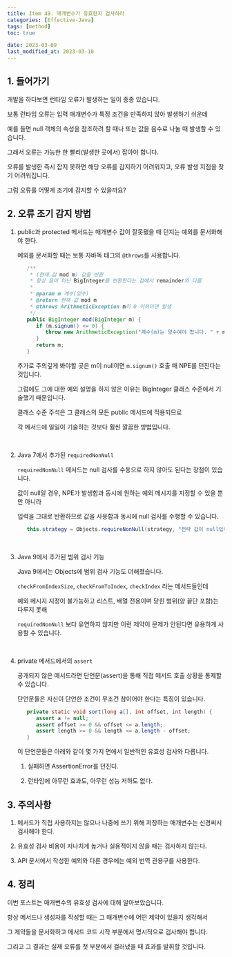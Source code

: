 ```yaml
---
title: Item 49. 매개변수가 유효한지 검사하라
categories: [Effective-Java]
tags: [method]
toc: true

date: 2023-03-09
last_modified_at: 2023-03-10
---
```


## 1. 들어가기

개발을 하다보면 런타임 오류가 발생하는 일이 종종 있습니다.

보통 런타임 오류는 입력 매개변수가 특정 조건을 만족하지 않아 발생하기 쉬운데

예를 들면 null 객체의 속성을 참조하려 할 때나 또는 값을 음수로 나눌 때 발생할 수 있습니다.

그래서 오류는 가능한 한 빨리(발생한 곳에서) 잡아야 합니다.

오류를 발생한 즉시 잡지 못하면 해당 오류를 감지하기 어려워지고, 오류 발생 지점을 찾기 어려워집니다.

그럼 오류를 어떻게 조기에 감지할 수 있을까요?

## 2. 오류 조기 감지 방법

1. public과 protected 메서드는 매개변수 값이 잘못됐을 때 던지는 예외를 문서화해야 한다.

   예외를 문서화할 때는 보통 자바독 태그의 `@throws`를 사용합니다.

   ```java
      /**
       * (현재 값 mod m) 값을 반환
       * 항상 음이 아닌 BigInteger를 반환한다는 점에서 remainder와 다름
       *
       * @param m 계수(양수)
       * @return 현재 값 mod m
       * @throws ArithmeticException m이 0 이하이면 발생
       */
      public BigInteger mod(BigInteger m) {
         if (m.signum() <= 0) {
            throw new ArithmeticException("계수(m)는 양수여야 합니다. " + m);
         }
         return m;
      }
   ```

   추가로 주의깊게 봐야할 곳은 m이 null이면 `m.signum()` 호출 때 NPE를 던진다는 것입니다.

   그럼에도 그에 대한 예외 설명을 하지 않은 이유는 BigInteger 클래스 수준에서 기술했기 때문입니다.

   클래스 수준 주석은 그 클래스의 모든 public 메서드에 적용되므로

   각 메서드에 일일이 기술하는 것보다 훨씬 깔끔한 방법입니다.

   <br>

2. Java 7에서 추가된 `requiredNonNull`

   `requiredNonNull` 메서드는 null 검사를 수동으로 하지 않아도 된다는 장점이 있습니다.

   값이 null일 경우, NPE가 발생함과 동시에 원하는 예외 메시지를 지정할 수 있을 뿐만 아니라

   입력을 그대로 반환하므로 값을 사용함과 동시에 null 검사를 수행할 수 있습니다.

   ```java
      this.strategy = Objects.requireNonNull(strategy, "전략 값이 null입니다.");
   ```

   <br>

3. Java 9에서 추가된 범위 검사 기능

   Java 9에서는 Objects에 범위 검사 기능도 더해졌습니다.

   `checkFromIndexSize`, `checkFromToIndex`, `checkIndex` 라는 메서드들인데
   
   예외 메시지 지정이 불가능하고 리스트, 배열 전용이며 닫힌 범위(양 끝단 포함)는 다루지 못해
   
   `requiredNonNull` 보다 유연하지 않지만 이런 제약이 문제가 안된다면 유용하게 사용할 수 있습니다.

   <br>

4. private 메서드에서의 `assert`

   공개되지 않은 메서드라면 단언문(assert)을 통해 직접 메서드 호출 상황을 통제할 수 있습니다.

   단언문들은 자신이 단언한 조건이 무조건 참이어야 한다는 특징이 있습니다.

   ```java
      private static void sort(long a[], int offset, int length) {
         assert a != null;
         assert offset >= 0 && offset <= a.length;
         assert length >= 0 && length <= a.length - offset;
      }
   ```

   이 단언문들은 아래와 같이 몇 가지 면에서 일반적인 유효성 검사와 다릅니다.

   1. 실패하면 AssertionError를 던진다.

   2. 런타임에 아무런 효과도, 아무런 성능 저하도 없다.

## 3. 주의사항

1. 메서드가 직접 사용하지는 않으나 나중에 쓰기 위해 저장하는 매개변수는 신경써서 검사해야 한다.

2. 유효성 검사 비용이 지나치게 높거나 실용적이지 않을 때는 검사하지 않는다.

3. API 문서에서 작성한 예외와 다른 경우에는 예외 번역 관용구를 사용한다.

## 4. 정리

이번 포스트는 매개변수의 유효성 검사에 대해 알아보았습니다.

항상 메서드나 생성자를 작성할 때는 그 매개변수에 어떤 제약이 있을지 생각해서

그 제약들을 문서화하고 메서드 코드 시작 부분에서 명시적으로 검사해야 합니다.

그리고 그 결과는 실제 오류를 첫 부분에서 걸러냈을 때 효과를 발휘할 것입니다.
